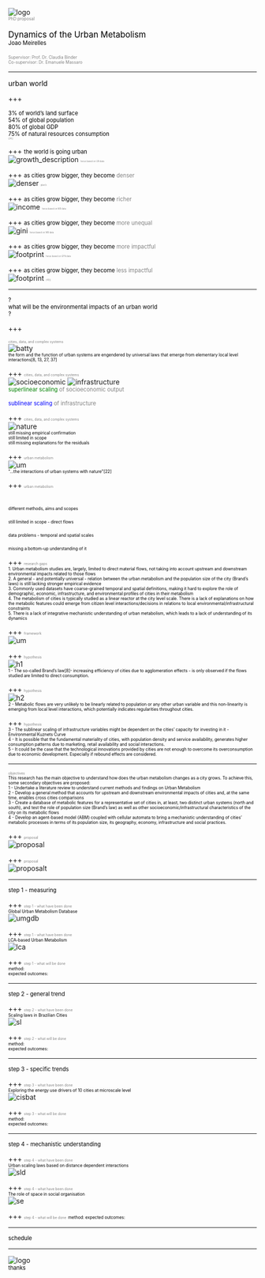 
![logo](pics/herus_logo.png)
<br>
<span style="color:gray; font-size: 0.6em;">PhD proposal</span>
<br>
<br>
<span style="color:black; font-size: 1.2em;">Dynamics of the Urban Metabolism</span>
<br>
<span style="color:black; font-size: 0.8em;">Joao Meirelles</span>
<br>
<br>
<span style="color:gray; font-size: 0.6em;">Supervisor: Prof. Dr. Claudia Binder</span>
<br>
<span style="color:gray; font-size: 0.6em;">Co-supervisor: Dr. Emanuele Massaro</span>

---
<span style="color:black; font-size: 1em;">urban world</span>

+++

<span style="color:black; font-size: 0.8em;">3% of world’s land surface</span>
<br>
<span style="color:black; font-size: 0.8em;">54% of global population</span>
<br>
<span style="color:black; font-size: 0.8em;">80% of global GDP</span>
<br>
<span style="color:black; font-size: 0.8em;">75% of natural resources consumption</span>
<br>
<span style="color:grey; font-size: 0.3em;">[24]]</span>

+++
<span style="color:black; font-size: 0.8em;">the world is going urban</span>
<br>
![growth_description](pics/growth2.png)
<span style="color:grey; font-size: 0.3em;">herus based on UN data</span>


+++
<span style="color:black; font-size: 0.8em;">as cities grow bigger, they become  </span><span style="color:grey; font-size: 0.8em;">  denser</span>
<br>
![denser](pics/denser.jpg)
<span style="color:grey; font-size: 0.3em;">plan b</span>


+++
<span style="color:black; font-size: 0.8em;">as cities grow bigger, they become  </span><span style="color:grey; font-size: 0.8em;">  richer</span>
<br>
![income](pics/urban_income.png)
<span style="color:grey; font-size: 0.3em;">herus based on WB data</span>


+++
<span style="color:black; font-size: 0.8em;">as cities grow bigger, they become  </span><span style="color:grey; font-size: 0.8em;">  more unequal</span>
<br>
![gini](pics/gini.png)
<span style="color:grey; font-size: 0.3em;">herus based on WB data</span>

+++
<span style="color:black; font-size: 0.8em;">as cities grow bigger, they become  </span><span style="color:grey; font-size: 0.8em;">  more impactful</span>
<br>
![footprint](pics/footprint.png)
<span style="color:grey; font-size: 0.3em;">herus based on GFN data</span>

+++
<span style="color:black; font-size: 0.8em;">as cities grow bigger, they become  </span><span style="color:grey; font-size: 0.8em;">  less impactful</span>
<br>
![footprint](pics/urban_energy.png)
<span style="color:grey; font-size: 0.3em;">[49]]</span>

---
<span style="color:black; font-size: 0.8em;">?</span>
<br>
<span style="color:black; font-size: 0.8em;">what will be the environmental impacts of an urban world</span>
<br>
<span style="color:black; font-size: 0.8em;">?</span>

+++

<span style="color:gray; font-size: 0.5em;">cities, data, and complex systems</span>
<br>
![batty](pics/batty.jpg)
<br>
<span style="color:black; font-size: 0.6em;">the form and the function of urban systems are engendered by universal laws that emerge from elementary local level interactions[8, 13, 27, 37]</span>

+++
<span style="color:gray; font-size: 0.5em;">cities, data, and complex systems</span>
<br>
![socioeconomic](pics/socioeconomic.png)
![infrastructure](pics/infrastructure.png)
<br>
<span style="color:green; font-size: 0.8em;">superlinear scaling</span><span style="color:grey; font-size: 0.8em;">  of socioeconomic output</span>

<span style="color:blue; font-size: 0.8em;">sublinear scaling</span><span style="color:grey; font-size: 0.8em;">  of infrastructure</span>


+++
<span style="color:gray; font-size: 0.5em;">cities, data, and complex systems</span>
<br>
![nature](pics/smog.png)
<br>
<span style="color:black; font-size: 0.6em;">still missing empirical confirmation</span>
<br>
<span style="color:black; font-size: 0.6em;">still limited in scope</span>
<br>
<span style="color:black; font-size: 0.6em;">still missing explanations for the residuals</span>


+++
<span style="color:gray; font-size: 0.5em;">urban metabolism</span>
<br>
![um](pics/um.png)
<br>
<span style="color:black; font-size: 0.6em;">"...the interactions of urban systems with nature"[22]</span>


+++
<span style="color:gray; font-size: 0.5em;">urban metabolism</span>
<br>
<br>
<br>
<span style="color:black; font-size: 0.6em;">different methods, aims and scopes</span>
<br>
<br>
<span style="color:black; font-size: 0.6em;">still limited in scope - direct flows</span>
<br>
<br>
<span style="color:black; font-size: 0.6em;">data problems - temporal and spatial scales</span>
<br>
<br>
<span style="color:black; font-size: 0.6em;">missing a bottom-up understanding of it</span>


+++
<span style="color:gray; font-size: 0.5em;">research gaps</span>
<br>
<span style="color:black; font-size: 0.6em;">1. Urban metabolism studies are, largely, limited to direct material flows, not taking into account upstream and downstream environmental impacts related to those flows
</span>
<br>
<span style="color:black; font-size: 0.6em;">2. A general - and potentially universal - relation between the urban metabolism and the population size of the city (Brand’s laws) is still lacking stronger empirical evidence</span>
<br>
<span style="color:black; font-size: 0.6em;">3. Commonly used datasets have coarse-grained temporal and spatial definitions, making it hard to explore the role of demographic, economic, infrastructure, and environmental profiles of cities in their metabolism </span>
<br>
<span style="color:black; font-size: 0.6em;">4. The metabolism of cities is typically studied as a linear reactor at the city level scale. There is a lack of explanations on how the metabolic features could emerge from citizen level interactions/decisions in relations to local environmental/infrastructural constraints
</span>
<br>
<span style="color:black; font-size: 0.6em;">5. There is a lack of integrative mechanistic understanding of urban metabolism, which leads to a lack of understanding of its dynamics
</span>


+++
<span style="color:gray; font-size: 0.5em;">framework</span>
<br>
![um](pics/framework.png)

+++
<span style="color:gray; font-size: 0.5em;">hypothesis</span>
<br>
![h1](pics/h1.png)
<br>
<span style="color:black; font-size: 0.6em;">1 - The so-called Brand’s law[8]- increasing efficiency of cities due to agglomeration effects - is
only observed if the flows studied are limited to direct consumption.
</span>

+++
<span style="color:gray; font-size: 0.5em;">hypothesis</span>
<br>
![h2](pics/h2.png)
<br>
<span style="color:black; font-size: 0.6em;">2 - Metabolic flows are very unlikely to be linearly related to population or any other urban
variable and this non-linearity is emerging from local level interactions, which potentially indicates regularities throughout cities.
</span>

+++
<span style="color:gray; font-size: 0.5em;">hypothesis</span>
<br>
<span style="color:black; font-size: 0.6em;">3 - The sublinear scaling of infrastructure variables might be dependent on the cities’ capacity for investing in it - Environmental Kuznets Curve
</span>
<br>
<span style="color:black; font-size: 0.6em;">4 - It is possible that the fundamental materiality of cities, with population density and service
availability, generates higher consumption patterns due to marketing, retail availability and social interactions.
</span>
<br>
<span style="color:black; font-size: 0.6em;">5 - It could be the case that the technological innovations provided by cities are not enough to overcome its overconsumption due to economic development. Especially if rebound effects are considered.
</span>



---
<span style="color:gray; font-size: 0.5em;">objectives</span>
<br>
<span style="color:black; font-size: 0.6em;">This research has the main objective to understand how does the urban metabolism changes as a city grows. To achieve this, some secondary objectives are proposed:
</span>
<br>
<span style="color:black; font-size: 0.6em;">1 - Undertake a literature review to understand current methods and findings on Urban Metabolism
</span>
<br>
<span style="color:black; font-size: 0.6em;">2 - Develop a general method that accounts for upstream and downstream environmental impacts of cities and, at the same time, enables cross cities comparisons
</span>
<br>
<span style="color:black; font-size: 0.6em;">3 - Create a database of metabolic features for a representative set of cities in, at least, two
distinct urban systems (north and south), and test the role of population size (Brand’s law) as well as other socioeconomic/infrastructural characteristics of the city on its metabolic flows
</span>
<br>
<span style="color:black; font-size: 0.6em;">4 - Develop an agent-based model (ABM) coupled with cellular automata to bring a mechanistic
understanding of cities’ metabolic processes in terms of its population size, its geography, economy, infrastructure and social practices.
</span>


+++
<span style="color:gray; font-size: 0.5em;">proposal</span>
<br>
![proposal](pics/proposal.png)

+++
<span style="color:gray; font-size: 0.5em;">proposal</span>
<br>
![proposalt](pics/proposal_table.png)

---
<span style="color:black; font-size: 0.8em;">step 1 - measuring</span>

+++
<span style="color:gray; font-size: 0.5em;">step 1 - what have been done</span>
<br>
<span style="color:black; font-size: 0.6em;">Global Urban Metabolism Database</span>
<br>
![umgdb](pics/umgdb.png)

+++
<span style="color:gray; font-size: 0.5em;">step 1 - what have been done</span>
<br>
<span style="color:black; font-size: 0.6em;">LCA-based Urban Metabolism</span>
<br>
![lca](pics/lca.png)


+++
<span style="color:gray; font-size: 0.5em;">step 1 - what will be done</span>
<br>
<span style="color:black; font-size: 0.6em;">method: </span>
<br>
<span style="color:black; font-size: 0.6em;">expected outcomes: </span>



---
<span style="color:black; font-size: 0.8em;">step 2 - general trend</span>

+++
<span style="color:gray; font-size: 0.5em;">step 2 - what have been done</span>
<br>
<span style="color:black; font-size: 0.6em;">Scaling laws in Brazilian Cities</span>
<br>
![sl](pics/scaling_laws.png)

+++
<span style="color:gray; font-size: 0.5em;">step 2 - what will be done</span>
<br>
<span style="color:black; font-size: 0.6em;">method: </span>
<br>
<span style="color:black; font-size: 0.6em;">expected outcomes: </span>

---
<span style="color:black; font-size: 0.8em;">step 3 - specific trends</span>

+++
<span style="color:gray; font-size: 0.5em;">step 3 - what have been done</span>
<br>
<span style="color:black; font-size: 0.6em;">Exploring the energy use drivers of 10 cities at microscale level</span>
<br>
![cisbat](pics/cisbat.png)

+++
<span style="color:gray; font-size: 0.5em;">step 3 - what will be done</span>
<br>
<span style="color:black; font-size: 0.6em;">method: </span>
<br>
<span style="color:black; font-size: 0.6em;">expected outcomes: </span>

---
<span style="color:black; font-size: 0.8em;">step 4 - mechanistic understanding</span>

+++
<span style="color:gray; font-size: 0.5em;">step 4 - what have been done</span>
<br>
<span style="color:black; font-size: 0.6em;">Urban scaling laws based on distance dependent interactions</span>
<br>
![sld](pics/sld.png)

+++
<span style="color:gray; font-size: 0.5em;">step 4 - what have been done</span>
<br>
<span style="color:black; font-size: 0.6em;">The role of space in social organisation</span>
<br>
![se](pics/se.png)

+++
<span style="color:gray; font-size: 0.5em;">step 4 - what will be done</span>
<span style="color:black; font-size: 0.6em;">method: </span>
<span style="color:black; font-size: 0.6em;">expected outcomes: </span>

---
<span style="color:black; font-size: 0.8em;">schedule</span>


---
![logo](pics/herus_logo.png)
<br>
<span style="color:black; font-size: 0.8em;">thanks</span>

